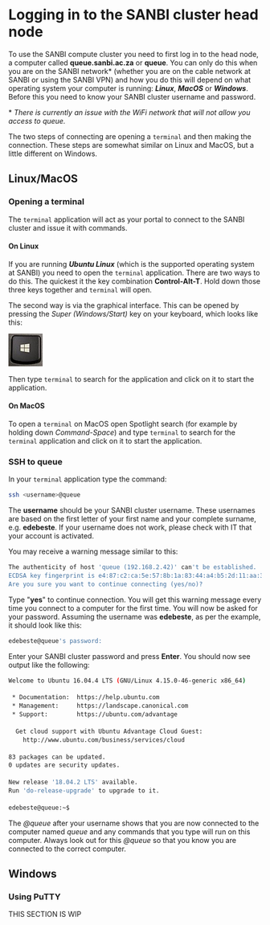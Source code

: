 # Logging in to the SANBI cluster head node

To use the SANBI compute cluster you need to first log in to the head node, a computer called **queue.sanbi.ac.za** or **queue**. You can only do this when you are on the SANBI network* (whether you are on the cable network at SANBI or using the SANBI VPN) and how you do this will depend on what operating system your computer is running: ___Linux___, ___MacOS___ or ___Windows___. Before this you need to know your SANBI cluster username and password.

\* _There is currently an issue with the WiFi network that will not allow you access to queue._

The two steps of connecting are opening a `terminal` and then making the connection. These steps are somewhat similar on Linux and MacOS, but a little different on Windows.

## Linux/MacOS

### Opening a terminal

The `terminal` application will act as your portal to connect to the SANBI cluster and issue it with commands.

#### On Linux

If you are running ___Ubuntu Linux___ (which is the supported operating system at SANBI) you need to open the `terminal` application. There are two ways to do this. The quickest it the key combination **Control-Alt-T**. Hold down those three keys together and `terminal` will open.

The second way is via the graphical interface. This can be opened by pressing the _Super (Windows/Start)_ key on your keyboard, which looks like this:

![CTRL/SUPER/ALT keys](../_media/ctrl_super_alt.jpg ':size=50%' )

Then type `terminal` to search for the application and click on it to start the application.

#### On MacOS

To open a `terminal` on MacOS open Spotlight search (for example by holding down _Command-Space_) and type `terminal` to search for the `terminal` application and click on it to start the application.

### SSH to queue

In your `terminal` application type the command:

```bash
ssh <username>@queue
```

The **username** should be your SANBI cluster username. These usernames are based on the first letter of your first name and your complete surname, e.g. **edebeste**. If your username does not work, please check with IT that your account is activated.

You may receive a warning message similar to this:

```bash
The authenticity of host 'queue (192.168.2.42)' can't be established.
ECDSA key fingerprint is e4:87:c2:ca:5e:57:8b:1a:83:44:a4:b5:2d:11:aa:31.
Are you sure you want to continue connecting (yes/no)?
```

Type "**yes**" to continue connection. You will get this warning message every time you connect to a computer for the first time. You will now be asked for your password. Assuming the username was **edebeste**, as per the example, it should look like this:

```bash
edebeste@queue's password: 
```

Enter your SANBI cluster password and press **Enter**. You should now see output like the following:

```bash
Welcome to Ubuntu 16.04.4 LTS (GNU/Linux 4.15.0-46-generic x86_64)

 * Documentation:  https://help.ubuntu.com
 * Management:     https://landscape.canonical.com
 * Support:        https://ubuntu.com/advantage

  Get cloud support with Ubuntu Advantage Cloud Guest:
    http://www.ubuntu.com/business/services/cloud

83 packages can be updated.
0 updates are security updates.

New release '18.04.2 LTS' available.
Run 'do-release-upgrade' to upgrade to it.

edebeste@queue:~$
```

The _@queue_ after your username shows that you are now connected to the computer named _queue_ and any commands that you type will run on this computer. Always look out for this _@queue_ so that you know you are connected to the correct computer.

## Windows

### Using PuTTY

THIS SECTION IS WIP
